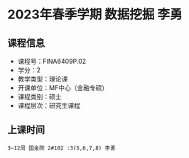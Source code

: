 # 2023年春季学期 数据挖掘 李勇






## 课程信息

- 课程号：FINA6409P.02
- 学分：2
- 教学类型：理论课
- 开课单位：MF中心（金融专硕）
- 课程类别：硕士
- 课程层次：研究生课程

## 上课时间

```
3~12周 国金院 2#102 :3(5,6,7,8) 李勇
```

